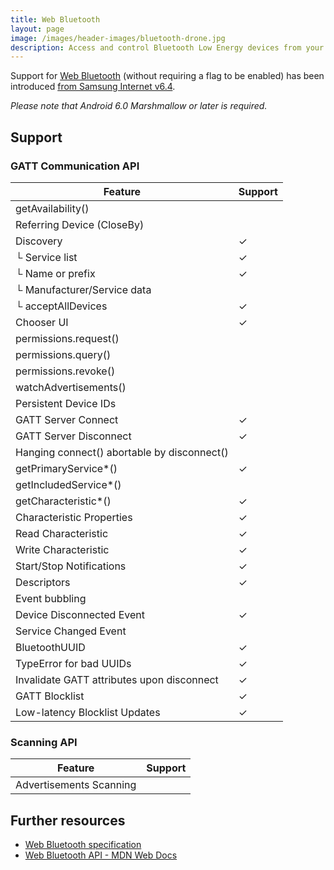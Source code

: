 ```yaml
---
title: Web Bluetooth
layout: page
image: /images/header-images/bluetooth-drone.jpg
description: Access and control Bluetooth Low Energy devices from your web browser 
---
```

Support for [Web Bluetooth](https://github.com/WebBluetoothCG/web-bluetooth) (without requiring a flag to be enabled) has been introduced [from Samsung Internet v6.4](https://medium.com/samsung-internet-dev/lets-connect-with-samsung-internet-v6-4-stable-1f197d43a812).

*Please note that Android 6.0 Marshmallow or later is required.*

## Support

### GATT Communication API

| Feature                                  	  | Support |
| ------------------------------------------- | ------- |
| getAvailability()                           |     	  |
| Referring Device (CloseBy)	                |         |
| Discovery                                   |	✓       |
| └ Service list                              |	✓       |
| └ Name or prefix                            |	✓       |
| └ Manufacturer/Service data                 |         |	 
| └ acceptAllDevices                          |	✓       |
| Chooser UI                                  |	✓       |
| permissions.request()                       |         |	 
| permissions.query()                         |         |	 
| permissions.revoke()                        |	        |
| watchAdvertisements()                       |	        |
| Persistent Device IDs                       |	        |
| GATT Server Connect                         |	✓       |
| GATT Server Disconnect                      |	✓       |
| Hanging connect() abortable by disconnect() |         |	 
| getPrimaryService*()                        |	✓       |
| getIncludedService*()	                      |         |
| getCharacteristic*()                        |	✓       |
| Characteristic Properties                   |	✓       |
| Read Characteristic                         |	✓       |
| Write Characteristic                        |	✓       |
| Start/Stop Notifications                    |	✓       |
| Descriptors                                 |	✓       |
| Event bubbling	                            |         |
| Device Disconnected Event                   |	✓       |
| Service Changed Event                       |         |	 
| BluetoothUUID                               |	✓       |
| TypeError for bad UUIDs                     |	✓       |
| Invalidate GATT attributes upon disconnect  |	✓       |
| GATT Blocklist                              |	✓       |
| Low-latency Blocklist Updates               |	✓       |

### Scanning API

| Feature                                  	  | Support |
| ------------------------------------------- | ------- |
| Advertisements Scanning	                    |         |

## Further resources

* [Web Bluetooth specification](https://webbluetoothcg.github.io/web-bluetooth/)
* [Web Bluetooth API - MDN Web Docs](https://developer.mozilla.org/en-US/docs/Web/API/Web_Bluetooth_API)
